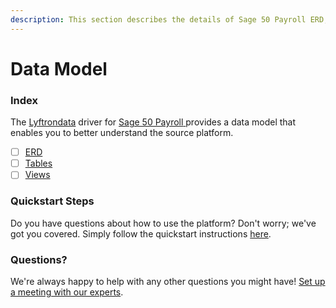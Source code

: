 ```yaml
---
description: This section describes the details of Sage 50 Payroll ERD, Tables, and Views.
---
```


# Data Model

### Index

The  [Lyftrondata](https://www.lyftrondata.com/) driver for [Sage 50 Payroll](https://www.lyftrondata.com/integration/sage-50-payroll/)[ ](https://www.lyftrondata.com/integration/sage-50-payroll/)provides a data model that enables you to better understand the source platform.

* [ ] [ERD](../../../human-resource-analytics/sage-50-payroll/data-model/erd.md)
* [ ] [Tables](../../../human-resource-analytics/sage-50-payroll/data-model/tables.md)
* [ ] [Views](../../../human-resource-analytics/sage-50-payroll/data-model/views.md)

### Quickstart Steps

Do you have questions about how to use the platform? Don't worry; we've got you covered. Simply follow the quickstart instructions [here](../../../../quickstart-steps.md).

### Questions? <a href="#questions" id="questions"></a>

We're always happy to help with any other questions you might have! [Set up a meeting with our experts](https://www.lyftrondata.com/book-a-meeting/).

